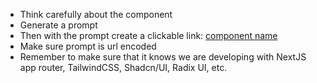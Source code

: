 - Think carefully about the component
- Generate a prompt
- Then with the prompt create a clickable link: [component name](https://v0.dev/chat?q={prompt})
- Make sure prompt is url encoded
- Remember to make sure that it knows we are developing with NextJS app router, TailwindCSS, Shadcn/UI, Radix UI, etc.
